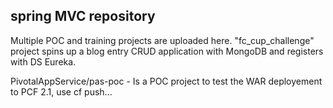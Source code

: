 ## spring MVC repository

Multiple POC and training projects are uploaded here. "fc_cup_challenge" project spins up a blog entry CRUD application with MongoDB and registers with DS Eureka.

PivotalAppService/pas-poc - Is a POC project to test the WAR deployement to PCF 2.1, use cf push...
